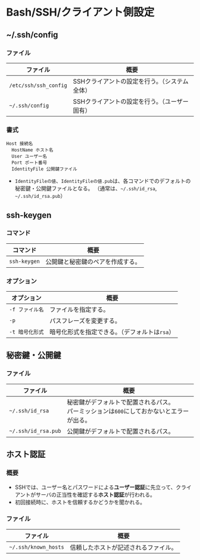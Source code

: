 # Bash/SSH/クライアント側設定

## ~/.ssh/config

### ファイル

| ファイル              | 概要                                          |
| --------------------- | --------------------------------------------- |
| `/etc/ssh/ssh_config` | SSHクライアントの設定を行う。（システム全体） |
| `~/.ssh/config`       | SSHクライアントの設定を行う。（ユーザー固有） |

### 書式

```text
Host 接続名
  HostName ホスト名
  User ユーザー名
  Port ポート番号
  IdentityFile 公開鍵ファイル
```

- `IdentityFileの値`、`IdentityFileの値.pub`は、各コマンドでのデフォルトの秘密鍵・公開鍵ファイルとなる。
  （通常は、`~/.ssh/id_rsa`, `~/.ssh/id_rsa.pub`）

## ssh-keygen

### コマンド

|コマンド|概要|
|---|---|
|`ssh-keygen`|公開鍵と秘密鍵のペアを作成する。|

### オプション

|オプション|概要|
|---|---|
|`-f ファイル名`|ファイルを指定する。|
|`-p`|パスフレーズを変更する。|
|`-t 暗号化形式`|暗号化形式を指定できる。（デフォルトは`rsa`）|

## 秘密鍵・公開鍵

### ファイル

| ファイル            | 概要                                                         |
| ------------------- | ------------------------------------------------------------ |
| `~/.ssh/id_rsa`     | 秘密鍵がデフォルトで配置されるパス。<br />パーミッションは`600`にしておかないとエラーが出る。 |
| `~/.ssh/id_rsa.pub` | 公開鍵がデフォルトで配置されるパス。                         |

## ホスト認証

### 概要

- SSHでは、ユーザー名とパスワードによる**ユーザー認証**に先立って、クライアントがサーバの正当性を確認する**ホスト認証**が行われる。
- 初回接続時に、ホストを信頼するかどうかを聞かれる。

### ファイル

| ファイル             | 概要                                 |
| -------------------- | ------------------------------------ |
| `~/.ssh/known_hosts` | 信頼したホストが記述されるファイル。 |
